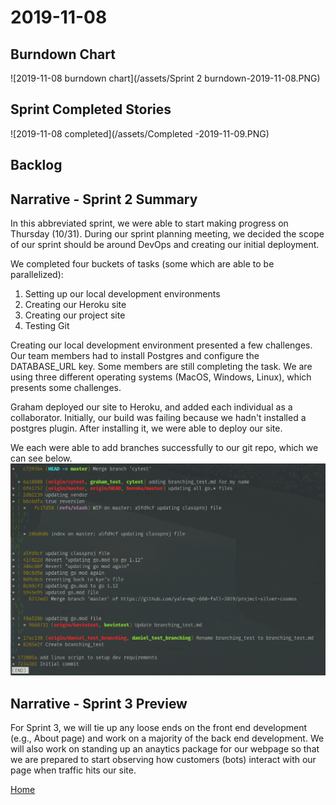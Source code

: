 # 2019-11-08
## Burndown Chart
![2019-11-08 burndown chart](/assets/Sprint 2 burndown-2019-11-08.PNG)

## Sprint Completed Stories
![2019-11-08 completed](/assets/Completed -2019-11-09.PNG)

## Backlog


## Narrative - Sprint 2 Summary
In this abbreviated sprint, we were able to start making progress on Thursday (10/31). During our sprint planning meeting, we decided the scope of our sprint should be around DevOps and creating our initial deployment. 

We completed four buckets of tasks (some which are able to be parallelized):
1. Setting up our local development environments
2. Creating our Heroku site
3. Creating our project site
4. Testing Git

Creating our local development environment presented a few challenges. Our team members had to install Postgres and configure the DATABASE_URL key. Some members are still completing the task. We are using three different operating systems (MacOS, Windows, Linux), which presents some challenges. 

Graham deployed our site to Heroku, and added each individual as a collaborator. Initially, our build was failing because we hadn't installed a postgres plugin. After installing it, we were able to deploy our site.

We each were able to add branches successfully to our git repo, which we can see below.
![2019-11-01 git log](/assets/git-log-2019-11-01.png)

## Narrative - Sprint 3 Preview
For Sprint 3, we will tie up any loose ends on the front end development (e.g., About page) and work on a majority of the back end development. We will also work on standing up an anaytics package for our webpage so that we are prepared to start observing how customers (bots) interact with our page when traffic hits our site. 

[Home](index.md)
